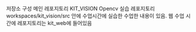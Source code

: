 
저장소 구성
메인 레포지토리 KIT_VISION
Opencv 실습 레포지토리 workspaces/kit_vision/src
안에 수업시간에 실습한 수업한 내용이 있음.
웹 수업 시간에 레포지토리는 kit_web에 들어있음

